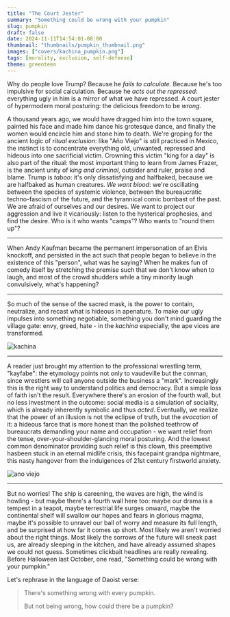 ```yaml
---
title: "The Court Jester"
summary: "Something could be wrong with your pumpkin"
slug: pumpkin
draft: false
date: 2024-11-11T14:54:01-08:00
thumbnail: "thumbnails/pumpkin_thumbnail.png"
images: ["covers/kachina_pumpkin.png"]
tags: [morality, exclusion, self-defense]
theme: greenteen
---
```


Why do people love Trump? Because he *fails to calculate*. Because he's too impulsive for social calculation. Because he *acts out the repressed*: everything ugly in him is a mirror of what we have repressed. A court jester of hypermodern moral posturing: the delicious freedom to be *wrong*.

A thousand years ago, we would have dragged him into the town square, painted his face and made him dance his grotesque dance, and finally the women would encircle him and stone him to death. We're groping for the ancient logic of *ritual exclusion*: like "Año Viejo" is still practiced in Mexico, the instinct is to concentrate everything old, unwanted, repressed and hideous into one sacrificial victim.  Crowning this victim "king for a day" is also part of the ritual: the most important thing to learn from James Frazer, is the ancient unity of *king and criminal*, outsider and ruler, praise and blame. Trump is *taboo*: it's only dissatisfying and halfbaked, because we are halfbaked as human creatures. *We want blood*: we're oscillating between the species of systemic violence, between the bureaucratic techno-fascism of the future, and the tyrannical comic bombast of the past. We are afraid of ourselves and our desires. We want to project our aggression and live it vicariously: listen to the hysterical prophesies, and find the desire. Who is it who wants "camps"? Who wants to "round them up"?

---

When Andy Kaufman became the permanent impersonation of an Elvis knockoff, and persisted in the act such that people began to believe in the existence of this "person", what was he saying? When he makes fun of comedy itself by stretching the premise such that we don't know when to laugh, and most of the crowd shudders while a tiny minority laugh convulsively, what's happening?

---

So much of the sense of the sacred mask, is the power to contain, neutralize, and recast what is hideous in apenature. To make our ugly impulses into something negotiable, something you don't mind guarding the village gate: envy, greed, hate - in the *kachina* especially, the ape vices are transformed.

![kachina](/covers/kachina_doll.png)

---

A reader just brought my attention to the professional wrestling term, "kayfabe": the etymology points not only to vaudeville but the conman, since wrestlers will call anyone outside the business a "mark". Increasingly this is the right way to understand politics and democracy. But a simple loss of faith isn't the result. Everywhere there's an erosion of the fourth wall, but no less investment in the outcome: social media is a simulation of sociality, which is already inherently symbolic and thus *acted*. Eventually, we realize that the power of an illusion is not the eclipse of truth, but the *evocation* of it: a hideous farce that is more honest than the polished teethrow of bureaucrats demanding your name and occupation - we want relief from the tense, over-your-shoulder-glancing moral posturing. And the lowest common denominator providing such relief is this clown, this preemptive hasbeen stuck in an eternal midlife crisis, this facepaint grandpa nightmare, this nasty hangover from the indulgences of 21st century firstworld anxiety.

![ano viejo](/covers/ano_viejo.webp)

---

But no worries! The ship is careening, the waves are high, the wind is howling - but maybe there's a fourth wall here too: maybe our drama is a tempest in a teapot, maybe terrestrial life surges onward, maybe the continental shelf will swallow our hopes and fears in glorious magma, maybe it's possible to unravel our ball of worry and measure its full length, and be surprised at how far it comes up short. Most likely we aren't worried about the right things. Most likely the sorrows of the future will sneak past us, are already sleeping in the kitchen, and have already assumed shapes we could not guess. Sometimes clickbait headlines are really revealing. Before Halloween last October, one read, "Something could be wrong with your pumpkin."

Let's rephrase in the language of Daoist verse:

> There's something wrong with every pumpkin.
>
> But not being wrong, how could there be a pumpkin?

